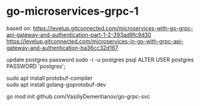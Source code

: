 # go-microservices-grpc-1
based on:
https://levelup.gitconnected.com/microservices-with-go-grpc-api-gateway-and-authentication-part-1-2-393ad9fc9d30
https://levelup.gitconnected.com/microservices-in-go-with-grpc-api-gateway-and-authentication-ba36cc32d167

update postgres password
    sudo -i -u postgres
    psql
    ALTER USER postgres PASSWORD 'postgres';
  
sudo apt install protobuf-compiler  
sudo apt install golang-goprotobuf-dev  
  
go mod init github.com/VasiliyDementianov/go-grpc-svc